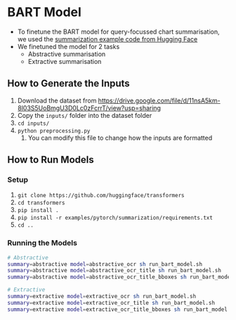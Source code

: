 # BART Model
- To finetune the BART model for query-focussed chart summarisation, we used the [summarization example code from Hugging Face](https://github.com/huggingface/transformers/tree/master/examples/pytorch/summarization)
- We finetuned the model for 2 tasks
	- Abstractive summarisation
	- Extractive summarisation

## How to Generate the Inputs
1. Download the dataset from https://drive.google.com/file/d/11nsA5km-8l03S5UoBmgU3D0Lc0zFcrrT/view?usp=sharing
2. Copy the `inputs/` folder into the dataset folder
3. `cd inputs/`
4. `python preprocessing.py`
	1. You can modify this file to change how the inputs are formatted

## How to Run Models
### Setup
1. `git clone https://github.com/huggingface/transformers`
2. `cd transformers`
3. `pip install .`
4. `pip install -r examples/pytorch/summarization/requirements.txt`
5. `cd ..`

### Running the Models
```bash
# Abstractive
summary=abstractive model=abstractive_ocr sh run_bart_model.sh
summary=abstractive model=abstractive_ocr_title sh run_bart_model.sh
summary=abstractive model=abstractive_ocr_title_bboxes sh run_bart_model.sh

# Extractive
summary=extractive model=extractive_ocr sh run_bart_model.sh
summary=extractive model=extractive_ocr_title sh run_bart_model.sh
summary=extractive model=extractive_ocr_title_bboxes sh run_bart_model.sh
```
